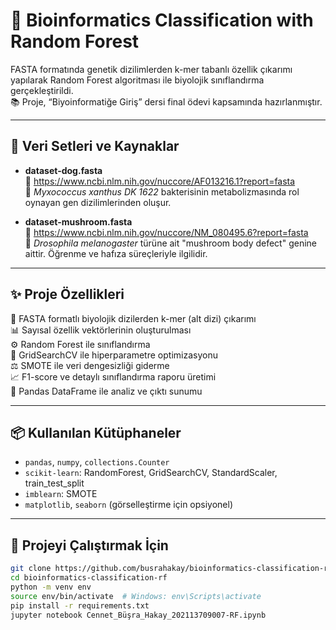 # 🧬 Bioinformatics Classification with Random Forest  
FASTA formatında genetik dizilimlerden k-mer tabanlı özellik çıkarımı yapılarak Random Forest algoritması ile biyolojik sınıflandırma gerçekleştirildi.  
📚 Proje, “Biyoinformatiğe Giriş” dersi final ödevi kapsamında hazırlanmıştır.

---

## 📂 Veri Setleri ve Kaynaklar

- **dataset-dog.fasta**  
  🔗 https://www.ncbi.nlm.nih.gov/nuccore/AF013216.1?report=fasta  
  🧾 *Myxococcus xanthus DK 1622* bakterisinin metabolizmasında rol oynayan gen dizilimlerinden oluşur.

- **dataset-mushroom.fasta**  
  🔗 https://www.ncbi.nlm.nih.gov/nuccore/NM_080495.6?report=fasta  
  🧾 *Drosophila melanogaster* türüne ait "mushroom body defect" genine aittir. Öğrenme ve hafıza süreçleriyle ilgilidir.

---

## ✨ Proje Özellikleri

🔬 FASTA formatlı biyolojik dizilerden k-mer (alt dizi) çıkarımı  
📊 Sayısal özellik vektörlerinin oluşturulması  
⚙️ Random Forest ile sınıflandırma  
🔁 GridSearchCV ile hiperparametre optimizasyonu  
⚖️ SMOTE ile veri dengesizliği giderme  
📈 F1-score ve detaylı sınıflandırma raporu üretimi  
🧪 Pandas DataFrame ile analiz ve çıktı sunumu

---

## 📦 Kullanılan Kütüphaneler

- `pandas`, `numpy`, `collections.Counter`  
- `scikit-learn`: RandomForest, GridSearchCV, StandardScaler, train_test_split  
- `imblearn`: SMOTE  
- `matplotlib`, `seaborn` (görselleştirme için opsiyonel)

---

## 🚀 Projeyi Çalıştırmak İçin

```bash
git clone https://github.com/busrahakay/bioinformatics-classification-rf.git
cd bioinformatics-classification-rf
python -m venv env
source env/bin/activate  # Windows: env\Scripts\activate
pip install -r requirements.txt
jupyter notebook Cennet_Büşra_Hakay_202113709007-RF.ipynb
